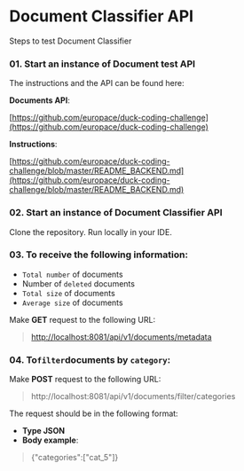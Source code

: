 # Document Classifier API

Steps to test Document Classifier

### 01. Start an instance of ****Document test API****

The instructions and the API can be found here:

**Documents API**:

[https://github.com/europace/duck-coding-challenge](https://github.com/europace/duck-coding-challenge)

**Instructions**:

[https://github.com/europace/duck-coding-challenge/blob/master/README_BACKEND.md](https://github.com/europace/duck-coding-challenge/blob/master/README_BACKEND.md)

### 02. Start an instance of **Document Classifier API**

Clone the repository. Run locally in your IDE.

### 03. To receive the following information:

- `Total number` of documents
- Number of `deleted` documents
- `Total size` of documents
- `Average size` of documents

Make **GET** request to the following URL:

> [http://localhost:8081/api/v1/documents/metadata](http://localhost:8081/api/v1/documents/metadata)
>

### 04. To`filter`documents by `category`:

Make **POST** request to the following URL:

> http://localhost:8081/api/v1/documents/filter/categories
>

The request should be in the following format:

- **Type JSON**
- **Body example**:

> {"categories":["cat_5"]}
>
